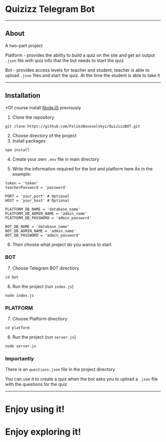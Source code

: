 # Quizizz Telegram Bot
---
## About
A two-part project

Platform - provides the ability to build a quiz on the site and get an output `.json` file with quiz info that the bot needs to start the quiz

Bot - provides access levels for teacher and student, teacher is able to upload `.json` files and start the quiz. At the time the student is able to take it

---
## Installation
*Of course install [NodeJS](https://nodejs.org/en) previously


1. Clone the repository
```
git clone https://github.com/FeliksNovoselskyi/QuizizzBOT.git
```
2. Choose directory of the project
3. Install packages
```
npm install
```
4. Create your own `.env` file in main directory

5. Write the information required for the bot and platform here
As in the example:
```shell
token = 'token'
teacherPassword = 'password'

PORT = 'your_port' # Optional
HOST = 'your_host' # Optional

PLATFORM_DB_NAME = 'database_name'
PLATFORM_DB_ADMIN_NAME = 'admin_name'
PLATFORM_DB_PASSWORD = 'admin_password'

BOT_DB_NAME = 'database_name'
BOT_DB_ADMIN_NAME = 'admin_name'
BOT_DB_PASSWORD = 'admin_password'
```
6. Then choose what project do you wanna to start
### BOT
7. Choose Telegram BOT directiory
```
cd bot
```

8. Run the project (run `index.js`)
```
node index.js
```

### PLATFORM
7. Choose Platform directiory
```
cd platform
```

8. Run the project (run `server.js`)
```
node server.js
```

### Importantly
There is an `questions.json` file in the project directory

You can use it to create a quiz when the bot asks you to upload a `.json` file with the questions for the quiz

---
# Enjoy using it!
# Enjoy exploring it!